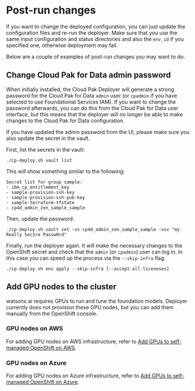 # Post-run changes
If you want to change the deployed configuration, you can just update the configuration files and re-run the deployer. Make sure that you use the same input configuration and status directories and also the `env_id` if you specified one, otherwise deployment may fail.

Below are a couple of examples of post-run changes you may want to do.

## Change Cloud Pak for Data admin password
When initially installed, the Cloud Pak Deployer will generate a strong password for the Cloud Pak for Data `admin` user (or `cpadmin` if you have selected to use Foundational Services IAM). If you want to change the password afterwards, you can do this from the Cloud Pak for Data user interface, but this means that the deployer will no longer be able to make changes to the Cloud Pak for Data configuration.

If you have updated the admin password from the UI, please make sure you also update the secret in the vault.

First, list the secrets in the vault:
``` { .bash .copy }
./cp-deploy.sh vault list
```

This will show something similar to the following:
```output
Secret list for group sample:
- ibm_cp_entitlement_key
- sample-provision-ssh-key
- sample-provision-ssh-pub-key
- sample-terraform-tfstate
- cp4d_admin_zen_sample_sample
```

Then, update the password:
``` { .bash .copy }
./cp-deploy.sh vault set -vs cp4d_admin_zen_sample_sample -vsv "my Really Sec3re Passw0rd"
```

Finally, run the deployer again. It will make the necessary changes to the OpenShift secret and check that the `admin` (or `cpadmin`) user can log in. In this case you can speed up the process via the `--skip-infra` flag.
``` { .bash .copy }
./cp-deploy.sh env apply --skip-infra [--accept-all-liceneses]
```

## Add GPU nodes to the cluster
watsonx.ai requires GPUs to run and tune the foundation models. Deployer currently does not provision these GPU nodes, but you can add them manually from the OpenShift console.

### GPU nodes on AWS
For adding GPU nodes on AWS infrastructure, refer to [Add GPUs to self-managed OpenShift on AWS](./aws-self-managed-add-gpu.md).

### GPU nodes on Azure
For adding GPU nodes on Azure infrastructure, refer to [Add GPUs to self-managed OpenShift on Azure](./azure-self-managed-add-gpu.md).